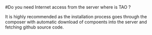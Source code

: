 <!--
authors: [Patrick Plichart]
created_at: 2016-03-03
-->

#Do you need Internet access from the server where is TAO ? 

It is highly recommended as the installation process goes through the composer with automatic download of compoents into the server and fetching github source code.